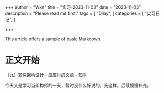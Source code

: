 +++
author = "Wxn"
title = "实习-2023-11-03"
date = "2023-11-03"
description = "Please read me first."
tags = [
	"Dilay",
]
categories = [
    "实习日记",
]

+++

This article offers a sample of basic Markdown.
<!--more-->

# 正文开始

[（九）软件架构设计 - 瓜皮肖的文章 - 知乎](
https://zhuanlan.zhihu.com/p/603201577)

今天又是学习当架构师的一天，暂时没什么好说的，先这样，后续慢慢补充。
